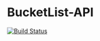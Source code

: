 # BucketList-API
[![Build Status](https://travis-ci.com/markeu/BucketList-API.svg?branch=master)](https://travis-ci.com/markeu/BucketList-API)
